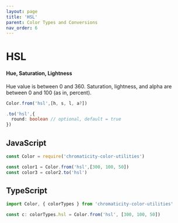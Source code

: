 ```yaml
---
layout: page
title: 'HSL'
parent: Color Types and Conversions
nav_order: 6
---
```


# HSL

#### Hue, Saturation, Lightness

Hue value is between 0 and 360. Saturation, lightness, and alpha are between 0 and 100 (as in, percent).

```ts
Color.from('hsl',[h, s, l, a?])

.to('hsl',{
  round: boolean // optional, default = true
})
```

## JavaScript

```js
const Color = require('chromaticity-color-utilities')

const color1 = Color.from('hsl',[300, 100, 50])
const color3 = color2.to('hsl')
```

## TypeScript

```ts
import Color, { colorTypes } from 'chromaticity-color-utilities'

const c: colorTypes.hsl = Color.from('hsl', [300, 100, 50])
```
